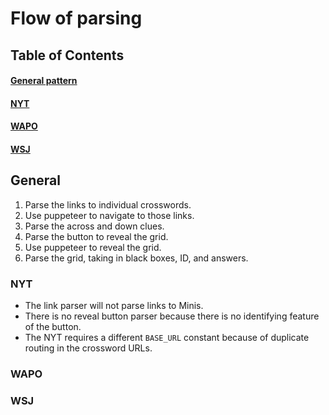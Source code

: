 # Flow of parsing

## Table of Contents

#### [General pattern](#general)
#### [NYT](#nyt)
#### [WAPO](#wapo)
#### [WSJ](#wsj)

<a name="general"></a>
## General

1. Parse the links to individual crosswords.
2. Use puppeteer to navigate to those links.
3. Parse the across and down clues.
4. Parse the button to reveal the grid.
5. Use puppeteer to reveal the grid.
6. Parse the grid, taking in black boxes, ID, and answers.

<a name="nyt"></a>
### NYT

- The link parser will not parse links to Minis.
- There is no reveal button parser because there is no identifying feature of the button.
- The NYT requires a different `BASE_URL` constant because of duplicate routing in the crossword URLs.

<a name="wapo"></a>
### WAPO

<a name="wsj"></a>
### WSJ
